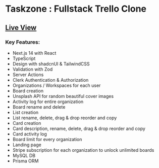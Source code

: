 # Taskzone : Fullstack Trello Clone

## [Live View](https://taskzone.vercel.app)

### Key Features:
- Next.js 14 with React
- TypeScript
- Design with shadcnUI & TailwindCSS
- Validation with Zod
- Server Actions
- Clerk Authentication & Authorization
- Organizations / Workspaces for each user
- Board creation
- Unsplash API for random beautiful cover images
- Activity log for entire organization
- Board rename and delete
- List creation
- List rename, delete, drag & drop reorder and copy
- Card creation
- Card description, rename, delete, drag & drop reorder and copy
- Card activity log
- Board limit for every organization
- Landing page
- Stripe subscription for each organization to unlock unlimited boards
- MySQL DB
- Prisma ORM